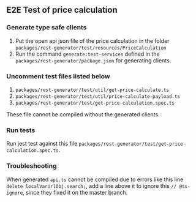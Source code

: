## E2E Test of price calculation

### Generate type safe clients

1. Put the open api json file of the price calculation in the folder `packages/rest-generator/test/resources/PriceCalculation`
2. Run the command `generate:test-services` defined in the `packages/rest-generator/package.json` for generating clients.

### Uncomment test files listed below

1. `packages/rest-generator/test/util/get-price-calculate.ts`
2. `packages/rest-generator/test/util/price-calculate-payload.ts`
3. `packages/rest-generator/test/get-price-calculation.spec.ts`

These file cannot be compiled without the generated clients.

### Run tests

Run jest test against this file `packages/rest-generator/test/get-price-calculation.spec.ts`.

### Troubleshooting

When generated `api.ts` cannot be compiled due to errors like this line `delete localVarUrlObj.search;`,
add a line above it to ignore this `// @ts-ignore`, since they fixed it on the master branch.

